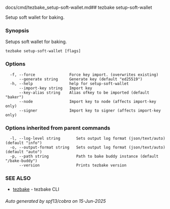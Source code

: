 docs/cmd/tezbake_setup-soft-wallet.md## tezbake setup-soft-wallet

Setup soft wallet for baking.

### Synopsis

Setups soft wallet for baking.

```
tezbake setup-soft-wallet [flags]
```

### Options

```
  -f, --force               Force key import. (overwrites existing)
      --generate string     Generate key (default "ed25519")
  -h, --help                help for setup-soft-wallet
      --import-key string   Import key
      --key-alias string    Alias ofkey to be imported (default "baker")
      --node                Import key to node (affects import-key only)
      --signer              Import key to signer (affects import-key only)
```

### Options inherited from parent commands

```
  -l, --log-level string       Sets output log format (json/text/auto) (default "info")
  -o, --output-format string   Sets output log format (json/text/auto) (default "auto")
  -p, --path string            Path to bake buddy instance (default "/bake-buddy")
      --version                Prints tezbake version
```

### SEE ALSO

* [tezbake](/tezbake/reference/cmd/tezbake)	 - tezbake CLI

###### Auto generated by spf13/cobra on 15-Jun-2025
